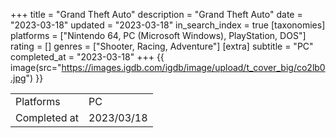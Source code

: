 +++
title = "Grand Theft Auto"
description = "Grand Theft Auto"
date = "2023-03-18"
updated = "2023-03-18"
in_search_index = true
[taxonomies]
platforms = ["Nintendo 64, PC (Microsoft Windows), PlayStation, DOS"]
rating = []
genres = ["Shooter, Racing, Adventure"]
[extra]
subtitle = "PC"
completed_at = "2023-03-18"
+++
{{ image(src="https://images.igdb.com/igdb/image/upload/t_cover_big/co2lb0.jpg") }}

|              |            |
| ------------ | ---------- |
| Platforms    | PC |
| Completed at | 2023/03/18 |

